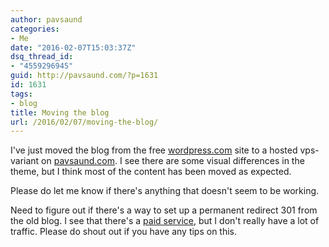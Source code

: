 ```yaml
---
author: pavsaund
categories:
- Me
date: "2016-02-07T15:03:37Z"
dsq_thread_id:
- "4559296945"
guid: http://pavsaund.com/?p=1631
id: 1631
tags:
- blog
title: Moving the blog
url: /2016/02/07/moving-the-blog/
---
```


I've just moved the blog from the free <a href="http://pavsaund.wordpress.com" target="_blank">wordpress.com</a> site to a hosted vps-variant&nbsp;on <a href="http://pavsaund.com" target="_blank">pavsaund.com</a>. I see there are some visual differences in the theme, but I think most of the content has been moved as expected.

Please do let me&nbsp;know if there's anything that doesn't seem to be working.&nbsp;

Need to figure out if there's a way to set up a permanent redirect 301 from the old blog. I see that there's a <a href="https://en.support.wordpress.com/site-redirect/">paid service</a>, but I don't really have a lot of traffic. Please do shout out if you have any tips on this.